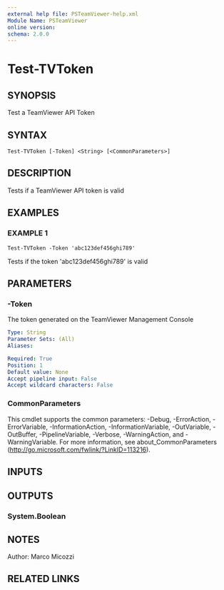 ```yaml
---
external help file: PSTeamViewer-help.xml
Module Name: PSTeamViewer
online version:
schema: 2.0.0
---
```


# Test-TVToken

## SYNOPSIS
Test a TeamViewer API Token

## SYNTAX

```
Test-TVToken [-Token] <String> [<CommonParameters>]
```

## DESCRIPTION
Tests if a TeamViewer API token is valid

## EXAMPLES

### EXAMPLE 1
```
Test-TVToken -Token 'abc123def456ghi789'
```

Tests if the token 'abc123def456ghi789' is valid

## PARAMETERS

### -Token
The token generated on the TeamViewer Management Console

```yaml
Type: String
Parameter Sets: (All)
Aliases:

Required: True
Position: 1
Default value: None
Accept pipeline input: False
Accept wildcard characters: False
```

### CommonParameters
This cmdlet supports the common parameters: -Debug, -ErrorAction, -ErrorVariable, -InformationAction, -InformationVariable, -OutVariable, -OutBuffer, -PipelineVariable, -Verbose, -WarningAction, and -WarningVariable.
For more information, see about_CommonParameters (http://go.microsoft.com/fwlink/?LinkID=113216).

## INPUTS

## OUTPUTS

### System.Boolean

## NOTES
Author: Marco Micozzi

## RELATED LINKS
